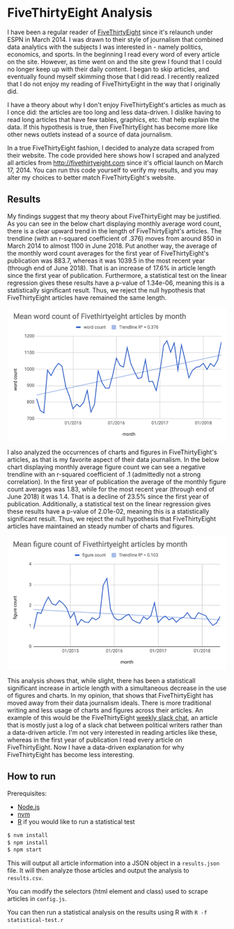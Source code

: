 # FiveThirtyEight Analysis

I have been a regular reader of [FiveThirtyEight](http://fivethirtyeight.com) since it's relaunch under ESPN in March 2014. I was drawn to their style of journalism that combined data analytics with the subjects I was interested in - namely politics, economics, and sports. In the beginning I read every word of every article on the site. However, as time went on and the site grew I found that I could no longer keep up with their daily content. I began to skip articles, and eventually found myself skimming those that I did read. I recently realized that I do not enjoy my reading of FiveThirtyEight in the way that I originally did. 

I have a theory about why I don't enjoy FiveThirtyEight's articles as much as I once did: the articles are too long and less data-driven. I dislike having to read long articles that have few tables, graphics, etc. that help explain the data. If this hypothesis is true, then FiveThirtyEight has become more like other news outlets instead of a source of data journalism.

In a true FiveThirtyEight fashion, I decided to analyze data scraped from their website. The code provided here shows how I scraped and analyzed all articles from http://fivethirtyeight.com since it's official launch on March 17, 2014. You can run this code yourself to verify my results, and you may alter my choices to better match FiveThirtyEight's website.

## Results

My findings suggest that my theory about FiveThirtyEight may be justified. As you can see in the below chart displaying monthly average word count, there is a clear upward trend in the length of FiveThirtyEight's articles. The trendline (with an r-squared coefficient of .376) moves from around 850 in March 2014 to almost 1100 in June 2018. Put another way, the average of the monthly word count averages for the first year of FiveThirtyEight's publication was 883.7, whereas it was 1039.5 in the most recent year (through end of June 2018). That is an increase of 17.6% in article length since the first year of publication. Furthermore, a statistical test on the linear regression gives these results have a p-value of 1.34e-06, meaning this is a statistically significant result. Thus, we reject the null hypothesis that FiveThirtyEight articles have remained the same length.

![word count chart](word-count-by-month.png)

I also analyzed the occurrences of charts and figures in FiveThirtyEight's articles, as that is my favorite aspect of their data journalism. In the below chart displaying monthly average figure count we can see a negative trendline with an r-squared coefficient of .1 (admittedly not a strong correlation). In the first year of publication the average of the monthly figure count averages was 1.83, while for the most recent year (through end of June 2018) it was 1.4. That is a decline of 23.5% since the first year of publication. Additionally, a statistical test on the linear regression gives these results have a p-value of 2.01e-02, meaning this is a statistically significant result. Thus, we reject the null hypothesis that FiveThirtyEight articles have maintained an steady number of charts and figures.

![figure count chart](figure-count-by-month.png)

This analysis shows that, while slight, there has been a statisticall significant increase in article length with a simultaneous decrease in the use of figures and charts. In my opinion, that shows that FiveThirtyEight has moved away from their data journalism ideals. There is more traditional writing and less usage of charts and figures across their articles. An example of this would be the FiveThirtyEight [weekly slack chat](https://fivethirtyeight.com/tag/slack-chat/), an article that is mostly just a log of a slack chat between political writers rather than a data-driven article. I'm not very interested in reading articles like these, whereas in the first year of publication I read every article on FiveThirtyEight. Now I have a data-driven explanation for why FiveThirtyEight has become less interesting.

## How to run

Prerequisites: 
* [Node.js](https://nodejs.org/en/)
* [nvm](https://github.com/creationix/nvm)
* [R](https://www.r-project.org/) if you would like to run a statistical test


```sh
$ nvm install
$ npm install
$ npm start
```

This will output all article information into a JSON object in a `results.json` file. It will then analyze those articles and output the analysis to `results.csv`. 

You can modify the selectors (html element and class) used to scrape articles in `config.js`.

You can then run a statistical analysis on the results using R with `R -f statistical-test.r`
